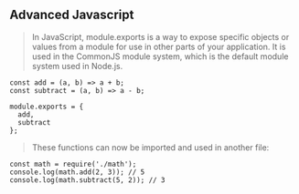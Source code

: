 ## Advanced Javascript
>In JavaScript, module.exports is a way to expose specific objects or values from a module for use in other parts of your application. It is used in the CommonJS module system, which is the default module system used in Node.js.

```
const add = (a, b) => a + b;
const subtract = (a, b) => a - b;

module.exports = {
  add,
  subtract
};
```

>These functions can now be imported and used in another file:

```
const math = require('./math');
console.log(math.add(2, 3)); // 5
console.log(math.subtract(5, 2)); // 3
```

